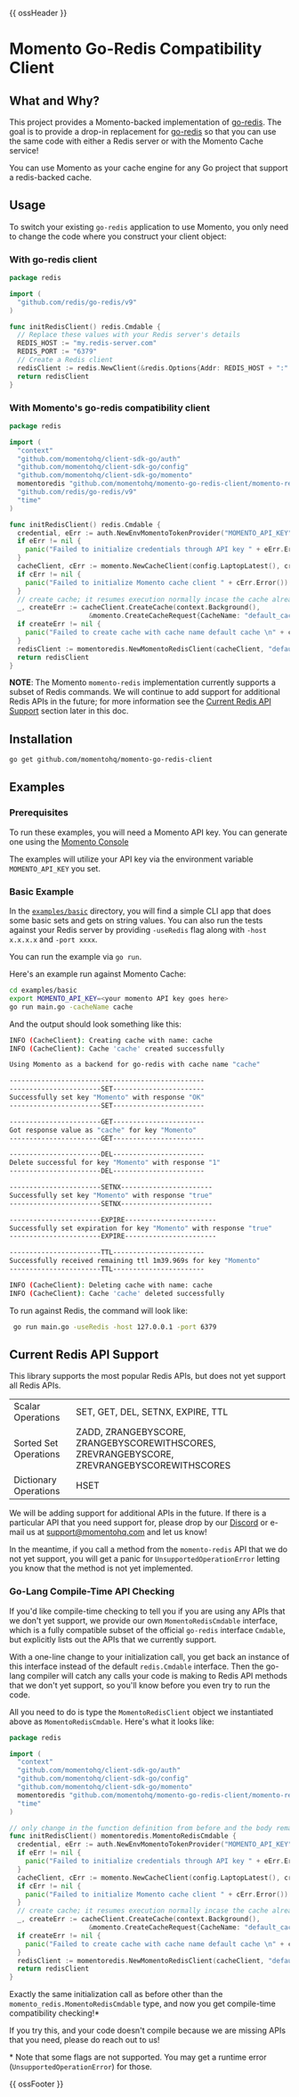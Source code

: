 
{{ ossHeader }}

# Momento Go-Redis Compatibility Client

## What and Why?

This project provides a Momento-backed implementation of [go-redis](hhttps://github.com/redis/go-redis).
The goal is to provide a drop-in replacement for [go-redis](hhttps://github.com/redis/go-redis) so that you can
use the same code with either a Redis server or with the Momento Cache service!

You can use Momento as your cache engine for any Go project that support a redis-backed cache.

## Usage

To switch your existing `go-redis` application to use Momento, you only need to change the code where you construct your client object:

### With go-redis client

```go
package redis

import (
  "github.com/redis/go-redis/v9"
)

func initRedisClient() redis.Cmdable {
  // Replace these values with your Redis server's details
  REDIS_HOST := "my.redis-server.com"
  REDIS_PORT := "6379"
  // Create a Redis client
  redisClient := redis.NewClient(&redis.Options{Addr: REDIS_HOST + ":" + REDIS_PORT})
  return redisClient
}
```

### With Momento's go-redis compatibility client

```go
package redis

import (
  "context"
  "github.com/momentohq/client-sdk-go/auth"
  "github.com/momentohq/client-sdk-go/config"
  "github.com/momentohq/client-sdk-go/momento"
  momentoredis "github.com/momentohq/momento-go-redis-client/momento-redis"
  "github.com/redis/go-redis/v9"
  "time"
)

func initRedisClient() redis.Cmdable {
  credential, eErr := auth.NewEnvMomentoTokenProvider("MOMENTO_API_KEY")
  if eErr != nil {
    panic("Failed to initialize credentials through API key " + eErr.Error())
  }
  cacheClient, cErr := momento.NewCacheClient(config.LaptopLatest(), credential, 60*time.Second)
  if cErr != nil {
    panic("Failed to initialize Momento cache client " + cErr.Error())
  }
  // create cache; it resumes execution normally incase the cache already exists
  _, createErr := cacheClient.CreateCache(context.Background(), 
                    &momento.CreateCacheRequest{CacheName: "default_cache"})
  if createErr != nil {
    panic("Failed to create cache with cache name default cache \n" + createErr.Error())
  }
  redisClient := momentoredis.NewMomentoRedisClient(cacheClient, "default_cache")
  return redisClient
}
```

**NOTE**: The Momento `momento-redis` implementation currently supports a subset of Redis commands.
We will continue to add support for additional Redis APIs in the future;
for more information see the [Current Redis API Support](#current-redis-api-support) section later in this doc.

## Installation

```bash
go get github.com/momentohq/momento-go-redis-client
```

## Examples

### Prerequisites

To run these examples, you will need a Momento API key. You can generate one using the [Momento Console](https://console.gomomento.com)

The examples will utilize your API key via the environment variable `MOMENTO_API_KEY` you set.

### Basic Example

In the [`examples/basic`](./examples/basic) directory, you will find a simple CLI app that does some basic sets and gets
on string values. You can also run the tests against your Redis server by providing ```-useRedis``` flag along
with ```-host x.x.x.x``` and ```-port xxxx```.

You can run the example via `go run`.

Here's an example run against Momento Cache:

```bash
cd examples/basic
export MOMENTO_API_KEY=<your momento API key goes here>
go run main.go -cacheName cache
```

And the output should look something like this:

```bash
INFO (CacheClient): Creating cache with name: cache
INFO (CacheClient): Cache 'cache' created successfully

Using Momento as a backend for go-redis with cache name "cache"

-------------------------------------------------
-----------------------SET-----------------------
Successfully set key "Momento" with response "OK"
-----------------------SET-----------------------

-----------------------GET-----------------------
Got response value as "cache" for key "Momento"
-----------------------GET-----------------------

-----------------------DEL-----------------------
Delete successful for key "Momento" with response "1"
-----------------------DEL-----------------------

-----------------------SETNX-----------------------
Successfully set key "Momento" with response "true"
-----------------------SETNX-----------------------

-----------------------EXPIRE-----------------------
Successfully set expiration for key "Momento" with response "true"
-----------------------EXPIRE-----------------------

-----------------------TTL-----------------------
Successfully received remaining ttl 1m39.969s for key "Momento"
-----------------------TTL-----------------------

INFO (CacheClient): Deleting cache with name: cache
INFO (CacheClient): Cache 'cache' deleted successfully
```

To run against Redis, the command will look like:

```bash
 go run main.go -useRedis -host 127.0.0.1 -port 6379
```

## Current Redis API Support

This library supports the most popular Redis APIs, but does not yet support all Redis APIs.

<table>
  <tr>
    <td>
      Scalar Operations
    </td>
    <td>
      SET, GET, DEL, SETNX, EXPIRE, TTL
    </td>
  </tr>
  <tr>
    <td>
      Sorted Set Operations
    </td>
    <td>
      ZADD, ZRANGEBYSCORE, ZRANGEBYSCOREWITHSCORES, ZREVRANGEBYSCORE, ZREVRANGEBYSCOREWITHSCORES
    </td>
  </tr>
  <tr>
    <td>
      Dictionary Operations
    </td>
    <td>
      HSET
    </td>
  </tr>
</table>

We will be adding support for additional APIs in the future. 
If there is a particular API that you need support for, please drop by our [Discord](https://discord.com/invite/3HkAKjUZGq) or e-mail us at [support@momentohq.com](mailto:support@momentohq.com) and let us know!

In the meantime, if you call a method from the `momento-redis` API that we do not yet support, you will get a panic for `UnsupportedOperationError` letting you know that the method is not yet implemented.

### Go-Lang Compile-Time API Checking

If you'd like compile-time checking to tell you if you are using any APIs that we don't yet
support, we provide our own `MomentoRedisCmdable` interface, which is a fully compatible subset of the official `go-redis`
interface `Cmdable`, but explicitly lists out the APIs that we currently support.

With a one-line change to your initialization call, you get back an instance of this interface instead of the
default `redis.Cmdable` interface. Then the go-lang compiler will catch any calls your code is making to Redis
API methods that we don't yet support, so you'll know before you even try to run the code.

All you need to do is type the `MomentoRedisClient` object we instantiated above as
`MomentoRedisCmdable`. Here's what it looks like:

```go
package redis

import (
  "context"
  "github.com/momentohq/client-sdk-go/auth"
  "github.com/momentohq/client-sdk-go/config"
  "github.com/momentohq/client-sdk-go/momento"
  momentoredis "github.com/momentohq/momento-go-redis-client/momento-redis"
  "time"
)

// only change in the function definition from before and the body remains the same
func initRedisClient() momentoredis.MomentoRedisCmdable {
  credential, eErr := auth.NewEnvMomentoTokenProvider("MOMENTO_API_KEY")
  if eErr != nil {
    panic("Failed to initialize credentials through API key " + eErr.Error())
  }
  cacheClient, cErr := momento.NewCacheClient(config.LaptopLatest(), credential, 60*time.Second)
  if cErr != nil {
    panic("Failed to initialize Momento cache client " + cErr.Error())
  }
  // create cache; it resumes execution normally incase the cache already exists
  _, createErr := cacheClient.CreateCache(context.Background(), 
                    &momento.CreateCacheRequest{CacheName: "default_cache"})
  if createErr != nil {
    panic("Failed to create cache with cache name default cache \n" + createErr.Error())
  }
  redisClient := momentoredis.NewMomentoRedisClient(cacheClient, "default_cache")
  return redisClient
}
```

Exactly the same initialization call as before other than the `momento_redis.MomentoRedisCmdable` type, and now you get compile-time compatibility checking!\*

If you try this, and your code doesn't compile because we are missing APIs that you need, please do reach out to us!

\* Note that some flags are not supported. You may get a runtime error (`UnsupportedOperationError`) for those.

{{ ossFooter }}
